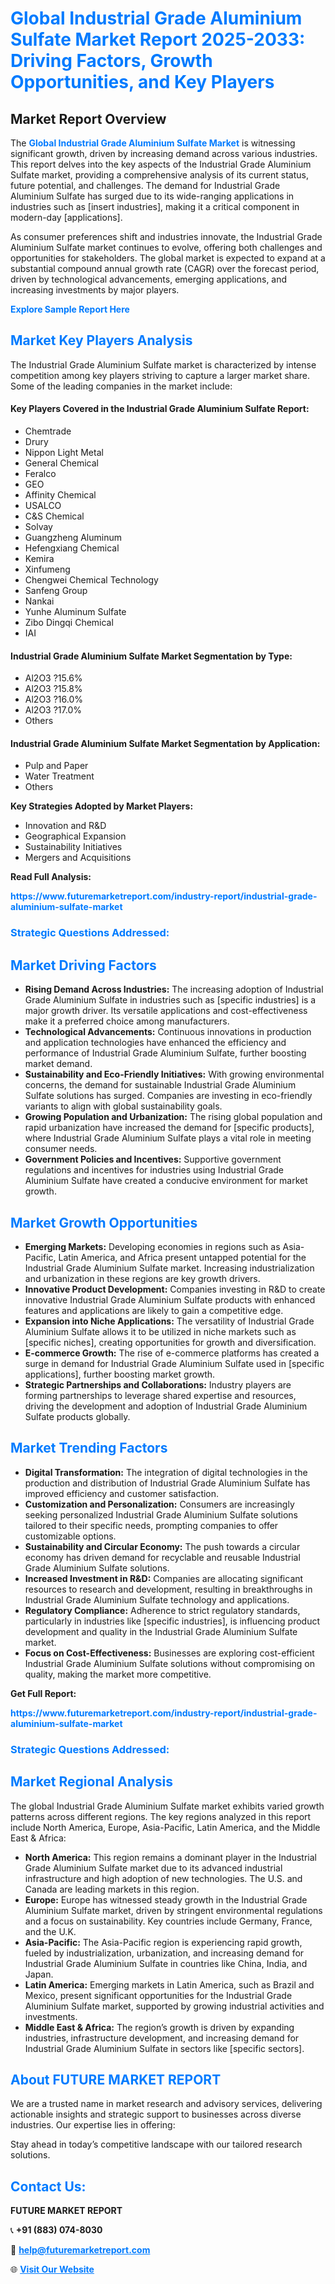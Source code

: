 <h1 style="color: #007BFF;">Global Industrial Grade Aluminium Sulfate Market Report 2025-2033: Driving Factors, Growth Opportunities, and Key Players</h1>

<section id="overview">
<h2>Market Report Overview</h2>
<p>The <a href="https://www.futuremarketreport.com/industry-report/industrial-grade-aluminium-sulfate-market" style="color: #007BFF; text-decoration: none;"><strong>Global Industrial Grade Aluminium Sulfate Market</strong></a> is witnessing significant growth, driven by increasing demand across various industries. This report delves into the key aspects of the Industrial Grade Aluminium Sulfate market, providing a comprehensive analysis of its current status, future potential, and challenges. The demand for Industrial Grade Aluminium Sulfate has surged due to its wide-ranging applications in industries such as [insert industries], making it a critical component in modern-day [applications].</p>
<p>As consumer preferences shift and industries innovate, the Industrial Grade Aluminium Sulfate market continues to evolve, offering both challenges and opportunities for stakeholders. The global market is expected to expand at a substantial compound annual growth rate (CAGR) over the forecast period, driven by technological advancements, emerging applications, and increasing investments by major players.</p>
</section>

<section id="overview">
<p><a href="https://www.futuremarketreport.com/request-sample/reportId=114295" style="color: #007BFF; text-decoration: none;"><strong>Explore Sample Report Here</strong></a></p>
</section>

<section id="key-players">
<h2 style="color: #007BFF;">Market Key Players Analysis</h2>
<p>The Industrial Grade Aluminium Sulfate market is characterized by intense competition among key players striving to capture a larger market share. Some of the leading companies in the market include:</p>
<h4>Key Players Covered in the Industrial Grade Aluminium Sulfate Report:</h4>
<ul><li>Chemtrade</li><li>Drury</li><li>Nippon Light Metal</li><li>General Chemical</li><li>Feralco</li><li>GEO</li><li>Affinity Chemical</li><li>USALCO</li><li>C&amp;S Chemical</li><li>Solvay</li><li>Guangzheng Aluminum</li><li>Hefengxiang Chemical</li><li>Kemira</li><li>Xinfumeng</li><li>Chengwei Chemical Technology</li><li>Sanfeng Group</li><li>Nankai</li><li>Yunhe Aluminum Sulfate</li><li>Zibo Dingqi Chemical</li><li>IAI</li></ul>
<h4>Industrial Grade Aluminium Sulfate Market Segmentation by Type:</h4>
<ul><li>Al2O3 ?15.6%</li><li>Al2O3 ?15.8%</li><li>Al2O3 ?16.0%</li><li>Al2O3 ?17.0%</li><li>Others</li></ul>

<h4>Industrial Grade Aluminium Sulfate Market Segmentation by Application:</h4>
<ul><li>Pulp and Paper</li><li>Water Treatment</li><li>Others</li></ul>
<p><strong>Key Strategies Adopted by Market Players:</strong></p>
<ul>
<li>Innovation and R&D</li>
<li>Geographical Expansion</li>
<li>Sustainability Initiatives</li>
<li>Mergers and Acquisitions</li>
</ul>
</section>

<section>
<p><strong>Read Full Analysis: </strong></p><a href="https://www.futuremarketreport.com/industry-report/industrial-grade-aluminium-sulfate-market" style="color: #007BFF; text-decoration: none;"><strong>https://www.futuremarketreport.com/industry-report/industrial-grade-aluminium-sulfate-market</strong></a>
<h3 style="color: #007BFF;">Strategic Questions Addressed:</h3>
</section>

<section id="driving-factors">
<h2 style="color: #007BFF;">Market Driving Factors</h2>
<ul>
<li><strong>Rising Demand Across Industries:</strong> The increasing adoption of Industrial Grade Aluminium Sulfate in industries such as [specific industries] is a major growth driver. Its versatile applications and cost-effectiveness make it a preferred choice among manufacturers.</li>
<li><strong>Technological Advancements:</strong> Continuous innovations in production and application technologies have enhanced the efficiency and performance of Industrial Grade Aluminium Sulfate, further boosting market demand.</li>
<li><strong>Sustainability and Eco-Friendly Initiatives:</strong> With growing environmental concerns, the demand for sustainable Industrial Grade Aluminium Sulfate solutions has surged. Companies are investing in eco-friendly variants to align with global sustainability goals.</li>
<li><strong>Growing Population and Urbanization:</strong> The rising global population and rapid urbanization have increased the demand for [specific products], where Industrial Grade Aluminium Sulfate plays a vital role in meeting consumer needs.</li>
<li><strong>Government Policies and Incentives:</strong> Supportive government regulations and incentives for industries using Industrial Grade Aluminium Sulfate have created a conducive environment for market growth.</li>
</ul>
</section>

<section id="growth-opportunities">
<h2 style="color: #007BFF;">Market Growth Opportunities</h2>
<ul>
<li><strong>Emerging Markets:</strong> Developing economies in regions such as Asia-Pacific, Latin America, and Africa present untapped potential for the Industrial Grade Aluminium Sulfate market. Increasing industrialization and urbanization in these regions are key growth drivers.</li>
<li><strong>Innovative Product Development:</strong> Companies investing in R&D to create innovative Industrial Grade Aluminium Sulfate products with enhanced features and applications are likely to gain a competitive edge.</li>
<li><strong>Expansion into Niche Applications:</strong> The versatility of Industrial Grade Aluminium Sulfate allows it to be utilized in niche markets such as [specific niches], creating opportunities for growth and diversification.</li>
<li><strong>E-commerce Growth:</strong> The rise of e-commerce platforms has created a surge in demand for Industrial Grade Aluminium Sulfate used in [specific applications], further boosting market growth.</li>
<li><strong>Strategic Partnerships and Collaborations:</strong> Industry players are forming partnerships to leverage shared expertise and resources, driving the development and adoption of Industrial Grade Aluminium Sulfate products globally.</li>
</ul>
</section>

<section id="trending-factors">
<h2 style="color: #007BFF;">Market Trending Factors</h2>
<ul>
<li><strong>Digital Transformation:</strong> The integration of digital technologies in the production and distribution of Industrial Grade Aluminium Sulfate has improved efficiency and customer satisfaction.</li>
<li><strong>Customization and Personalization:</strong> Consumers are increasingly seeking personalized Industrial Grade Aluminium Sulfate solutions tailored to their specific needs, prompting companies to offer customizable options.</li>
<li><strong>Sustainability and Circular Economy:</strong> The push towards a circular economy has driven demand for recyclable and reusable Industrial Grade Aluminium Sulfate solutions.</li>
<li><strong>Increased Investment in R&D:</strong> Companies are allocating significant resources to research and development, resulting in breakthroughs in Industrial Grade Aluminium Sulfate technology and applications.</li>
<li><strong>Regulatory Compliance:</strong> Adherence to strict regulatory standards, particularly in industries like [specific industries], is influencing product development and quality in the Industrial Grade Aluminium Sulfate market.</li>
<li><strong>Focus on Cost-Effectiveness:</strong> Businesses are exploring cost-efficient Industrial Grade Aluminium Sulfate solutions without compromising on quality, making the market more competitive.</li>
</ul>
</section>

<section>
<p><strong>Get Full Report: </strong></p><a href="https://www.futuremarketreport.com/industry-report/industrial-grade-aluminium-sulfate-market" style="color: #007BFF; text-decoration: none;"><strong>https://www.futuremarketreport.com/industry-report/industrial-grade-aluminium-sulfate-market</strong></a>
<h3 style="color: #007BFF;">Strategic Questions Addressed:</h3>
</section>


<section id="regional-analysis">
<h2 style="color: #007BFF;">Market Regional Analysis</h2>
<p>The global Industrial Grade Aluminium Sulfate market exhibits varied growth patterns across different regions. The key regions analyzed in this report include North America, Europe, Asia-Pacific, Latin America, and the Middle East & Africa:</p>
<ul>
<li><strong>North America:</strong> This region remains a dominant player in the Industrial Grade Aluminium Sulfate market due to its advanced industrial infrastructure and high adoption of new technologies. The U.S. and Canada are leading markets in this region.</li>
<li><strong>Europe:</strong> Europe has witnessed steady growth in the Industrial Grade Aluminium Sulfate market, driven by stringent environmental regulations and a focus on sustainability. Key countries include Germany, France, and the U.K.</li>
<li><strong>Asia-Pacific:</strong> The Asia-Pacific region is experiencing rapid growth, fueled by industrialization, urbanization, and increasing demand for Industrial Grade Aluminium Sulfate in countries like China, India, and Japan.</li>
<li><strong>Latin America:</strong> Emerging markets in Latin America, such as Brazil and Mexico, present significant opportunities for the Industrial Grade Aluminium Sulfate market, supported by growing industrial activities and investments.</li>
<li><strong>Middle East & Africa:</strong> The region’s growth is driven by expanding industries, infrastructure development, and increasing demand for Industrial Grade Aluminium Sulfate in sectors like [specific sectors].</li>
</ul>
</section>

<footer>
<h2 style="color: #007BFF;">About FUTURE MARKET REPORT</h2>
<p>We are a trusted name in market research and advisory services, delivering actionable insights and strategic support to businesses across diverse industries. Our expertise lies in offering:</p>

<p>Stay ahead in today’s competitive landscape with our tailored research solutions.</p>

<h2 style="color: #007BFF;">Contact Us:</h2>
<p><strong>FUTURE MARKET REPORT</strong></p>
<p>📞 <strong>+91 (883) 074-8030</strong></p>
<p>📧 <strong><a href="mailto:help@futuremarketreport.com" style="color: #007BFF;">help@futuremarketreport.com</a></strong></p>
<p>🌐 <strong><a href="https://www.futuremarketreport.com/" style="color: #007BFF;">Visit Our Website</a></strong></p>
</footer>